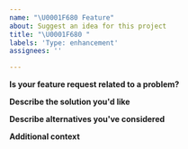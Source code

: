 ```yaml
---
name: "\U0001F680 Feature"
about: Suggest an idea for this project
title: "\U0001F680 "
labels: 'Type: enhancement'
assignees: ''

---
```


**Is your feature request related to a problem?**

**Describe the solution you'd like**

**Describe alternatives you've considered**

**Additional context**
